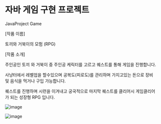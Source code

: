 # 자바 게임 구현 프로젝트

JavaProject Game


[작품 이름] 

토끼와 거북이의 모험 (RPG) 

[작품 소개]

주인공인 토끼 와 거북이 중 주인공 케릭터를 고르고 퀘스트를 통해 게임을 진행합니다.

사냥터에서 레벨업을 할수있으며 공복도(피로도)를 관리하며 가지고있는 돈으로 장비 및 음식을 먹거나 구입 가능합니다.

퀘스트를 진행하며 시련을 이겨내고 궁국적으로 마지막 퀘스트를 클리어시 게임클리어가 되는 성장형 RPG 입니다.

![image](https://user-images.githubusercontent.com/85475762/169924654-125cb0dc-1663-40eb-9801-d7c620fbc4a2.png)


![image](https://user-images.githubusercontent.com/85475762/169924842-8d5cc7c2-b933-4c48-b6b9-6d2da4fc8a35.png)
